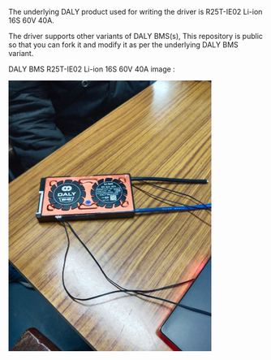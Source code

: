 <p>The underlying DALY product used for writing the driver is R25T-IE02 Li-ion 16S 60V 40A.</p>
<p>The driver supports other variants of DALY BMS(s), This repository is public so that you can fork it and modify it as per the underlying DALY BMS variant.</p>

<p>DALY BMS R25T-IE02 Li-ion 16S 60V 40A image : </p>
<img src=https://github.com/PIYUSH-CHOUDHARY-04/DALY-smart-BMS-UART-driver/blob/main/Images/DALY_BMS_img0.jpg width="400" />
